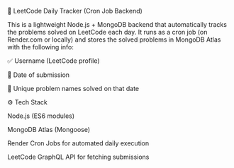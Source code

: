 📝 LeetCode Daily Tracker (Cron Job Backend)

This is a lightweight Node.js + MongoDB backend that automatically tracks the problems solved on LeetCode each day.
It runs as a cron job (on Render.com or locally) and stores the solved problems in MongoDB Atlas with the following info:

✅ Username (LeetCode profile)

📅 Date of submission

🧩 Unique problem names solved on that date

⚙️ Tech Stack

Node.js (ES6 modules)

MongoDB Atlas (Mongoose)

Render Cron Jobs for automated daily execution

LeetCode GraphQL API for fetching submissions

